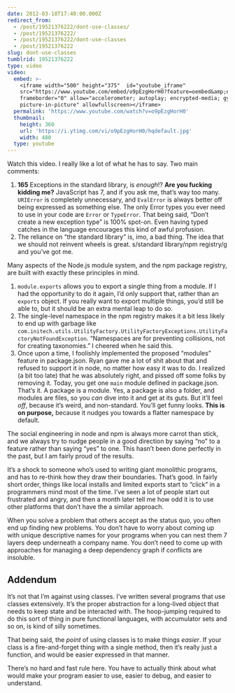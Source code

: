 ```yaml
---
date: 2012-03-18T17:40:00.000Z
redirect_from:
  - /post/19521376222/dont-use-classes/
  - /post/19521376222/
  - /post/19521376222/dont-use-classes
  - /post/19521376222
slug: dont-use-classes
tumblrid: 19521376222
type: video
video:
  embed: >-
    <iframe width="500" height="375"  id="youtube_iframe"
    src="https://www.youtube.com/embed/o9pEzgHorH0?feature=oembed&amp;enablejsapi=1&amp;origin=https://safe.txmblr.com&amp;wmode=opaque"
    frameborder="0" allow="accelerometer; autoplay; encrypted-media; gyroscope;
    picture-in-picture" allowfullscreen></iframe>
  permalink: 'https://www.youtube.com/watch?v=o9pEzgHorH0'
  thumbnail:
    height: 360
    url: 'https://i.ytimg.com/vi/o9pEzgHorH0/hqdefault.jpg'
    width: 480
  type: youtube
---
```

<p>Watch this video.  I really like a lot of what he has to say.  Two main comments:</p>

<ol><li><strong>165</strong> Exceptions in the standard library, is <em>enough</em>!?  <strong>Are you fucking kidding me?</strong>  JavaScript has 7, and if you ask me, that&rsquo;s way too many.  <code>URIError</code> is completely unnecessary, and <code>EvalError</code> is always better off being expressed as something else.  The only Error types you ever need to use in your code are <code>Error</code> or <code>TypeError</code>.  That being said, &ldquo;Don&rsquo;t create a new exception type&rdquo; is 100% spot-on.  Even having typed catches in the language encourages this kind of awful profusion.</li>
<li>The reliance on &ldquo;the standard library&rdquo; is, imo, a bad thing.  The idea that we should not reinvent wheels is great.  s/standard library/npm registry/g and you&rsquo;ve got me.</li>
</ol><p>Many aspects of the Node.js module system, and the npm package registry, are built with exactly these principles in mind.</p>

<ol><li><code>module.exports</code> allows you to export a single thing from a module.  If I had the opportunity to do it again, I&rsquo;d only support that, rather than an <code>exports</code> object. If you really want to export multiple things, you&rsquo;d still be able to, but it should be an extra mental leap to do so.</li>
<li>The single-level namespace in the npm registry makes it a bit less likely to end up with garbage like <code>com.initech.utils.UtilityFactory.UtilityFactoryExceptions.UtilityFactoryNotFoundException</code>.  &ldquo;Namespaces are for preventing collisions, not for creating taxonomies.&rdquo;  I cheered when he said this.</li>
<li>Once upon a time, I foolishly implemented the proposed &ldquo;modules&rdquo; feature in package.json.  Ryan gave me a lot of shit about that and refused to support it in node, no matter how easy it was to do.  I realized (a bit too late) that he was absolutely right, and pissed off some folks by removing it.  Today, you get one <code>main</code> module defined in package.json.  That&rsquo;s it.  A package is a module.  Yes, a package is also a folder, and modules are files, so you <em>can</em> dive into it and get at its guts.  But it&rsquo;ll feel <em>off</em>, because it&rsquo;s weird, and non-standard.  You&rsquo;ll get funny looks.  <strong>This is on purpose,</strong> because it nudges you towards a flatter namespace by default.</li>
</ol><p>The social engineering in node and npm is always more carrot than stick, and we always try to nudge people in a good direction by saying &ldquo;no&rdquo; to a feature rather than saying &ldquo;yes&rdquo; to one.  This hasn&rsquo;t been done perfectly in the past, but I am fairly proud of the results.</p>

<p>It&rsquo;s a shock to someone who&rsquo;s used to writing giant monolithic programs, and has to re-think how they draw their boundaries.  That&rsquo;s good.  In fairly short order, things like local installs and limited exports start to &ldquo;click&rdquo; in a programmers mind most of the time.  I&rsquo;ve seen a lot of people start out frustrated and angry, and then a month later tell me how odd it is to use other platforms that don&rsquo;t have the a similar approach.</p>

<p>When you solve a problem that others accept as the status quo, you often end up finding new problems.  You don&rsquo;t have to worry about coming up with unique descriptive names for your programs when you can nest them 7 layers deep underneath a company name.  You don&rsquo;t need to come up with approaches for managing a deep dependency graph if conflicts are insoluble.</p>

<h2>Addendum</h2>

<p>It&rsquo;s not that I&rsquo;m against using classes.  I&rsquo;ve written several programs that use classes extensively.  It&rsquo;s the proper abstraction for a long-lived object that needs to keep state and be interacted with.  The hoop-jumping required to do this sort of thing in pure functional languages, with accumulator sets and so on, is kind of silly sometimes.</p>

<p>That being said, the <em>point</em> of using classes is to make things <em>easier</em>.  If your class is a fire-and-forget thing with a single method, then it&rsquo;s really just a function, and would be easier expressed in that manner.</p>

<p>There&rsquo;s no hard and fast rule here.  You have to actually think about what would make your program easier to use, easier to debug, and easier to understand.</p>
